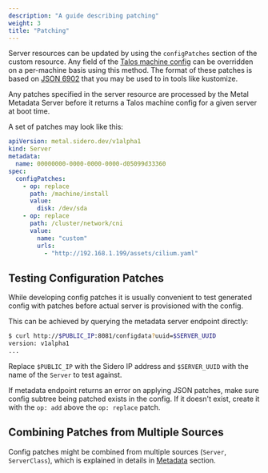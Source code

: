 ```yaml
---
description: "A guide describing patching"
weight: 3
title: "Patching"
---
```


Server resources can be updated by using the `configPatches` section of the custom resource.
Any field of the [Talos machine config](https://www.talos.dev/docs/v0.11/reference/configuration/)
can be overridden on a per-machine basis using this method.
The format of these patches is based on [JSON 6902](http://jsonpatch.com/) that you may be used to in tools like kustomize.

Any patches specified in the server resource are processed by the Metal Metadata Server before it returns a Talos machine config for a given server at boot time.

A set of patches may look like this:

```yaml
apiVersion: metal.sidero.dev/v1alpha1
kind: Server
metadata:
  name: 00000000-0000-0000-0000-d05099d33360
spec:
  configPatches:
    - op: replace
      path: /machine/install
      value:
        disk: /dev/sda
    - op: replace
      path: /cluster/network/cni
      value:
        name: "custom"
        urls:
          - "http://192.168.1.199/assets/cilium.yaml"
```

## Testing Configuration Patches

While developing config patches it is usually convenient to test generated config with patches
before actual server is provisioned with the config.

This can be achieved by querying the metadata server endpoint directly:

```sh
$ curl http://$PUBLIC_IP:8081/configdata?uuid=$SERVER_UUID
version: v1alpha1
...
```

Replace `$PUBLIC_IP` with the Sidero IP address and `$SERVER_UUID` with the name of the `Server` to test
against.

If metadata endpoint returns an error on applying JSON patches, make sure config subtree being patched exists in the config.
If it doesn't exist, create it with the `op: add` above the `op: replace` patch.

## Combining Patches from Multiple Sources

Config patches might be combined from multiple sources (`Server`, `ServerClass`), which is explained in details
in [Metadata](../../resource-configuration/metadata/) section.

